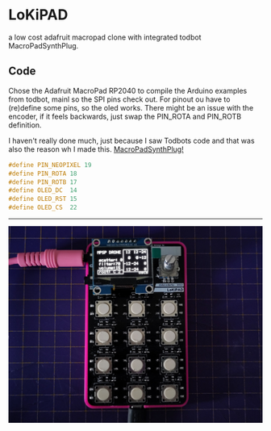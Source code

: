 # LoKiPAD
a low cost adafruit macropad clone with integrated todbot MacroPadSynthPlug.

## Code
Chose the Adafruit MacroPad RP2040 to compile the Arduino examples from todbot, mainl so the SPI pins check out. For pinout ou have to (re)define some pins, so the oled works. There might be an issue with the encoder, if it feels backwards, just swap the PIN_ROTA and PIN_ROTB definition.

I haven't really done much, just because I saw Todbots code and that was also the reason wh I made this.  [MacroPadSynthPlug!](https://github.com/todbot/macropadsynthplug)

```c
#define PIN_NEOPIXEL 19
#define PIN_ROTA 18
#define PIN_ROTB 17
#define OLED_DC  14
#define OLED_RST 15
#define OLED_CS  22
```

---

![Picture of a 12 button macropad with an OLED and a encoder knob](/assets/LoKiPAD.jpg)
